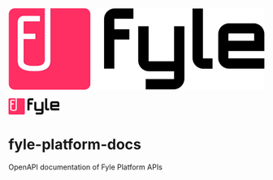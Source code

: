 ![Fyle logo](./assets/images/fyle_logo.png)

<img src="./assets/images/fyle_logo.png" width="100">

# fyle-platform-docs
OpenAPI documentation of Fyle Platform APIs
